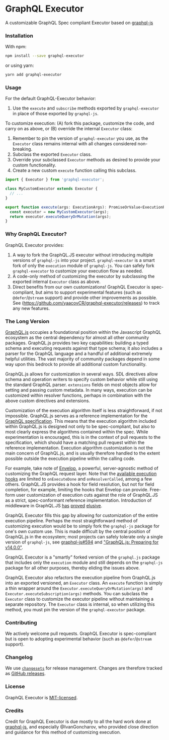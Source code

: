 # GraphQL Executor

A customizable GraphQL Spec compliant Executor based on [graphql-js](https://github.com/graphql/graphql-js/)

### Installation

With npm:

```sh
npm install --save graphql-executor
```

or using yarn:

```sh
yarn add graphql-executor
```

### Usage

For the default GraphQL-Executor behavior:

1. Use the `execute` and `subscribe` methods exported by `graphql-executor` in place of those exported by `graphql-js`.

To customize execution:
(A) fork this package, customize the code, and carry on as above, or
(B) override the internal `Executor` class:

1. Remember to pin the version of `graphql-executor` you use, as the `Executor` class remains internal with all changes considered non-breaking.
2. Subclass the exported `Executor` class.
3. Override your subclassed `Executor` methods as desired to provide your custom functionality.
4. Create a new custom `execute` function calling this subclass.

```ts
import { Executor } from 'graphql-executor';

class MyCustomExecutor extends Executor {
  // ...
}

export function execute(args: ExecutionArgs): PromiseOrValue<ExecutionResult> {
  const executor = new MyCustomExecutor(args);
  return executor.executeQueryOrMutation(args);
}
```

### Why GraphQL Executor?

GraphQL Executor provides:

1. A way to fork the GraphQL.JS executor without introducing multiple versions of
   `graphql-js` into your project. `graphql-executor` is a smart fork of only the `execution` module of `graphql-js`. You can safely fork `graphql-executor` to customize your execution flow as needed.
2. A code-only method of customizing the executor by subclassing the exported internal `Executor` class as above.
3. Direct benefits from our own customizations! GraphQL Executor is spec-compliant, but aims to support experimental features (such as `@defer`/`@stream` support) and provide other improvements as possible. See (https://github.com/yaacovCR/graphql-executor/releases) to track any new features.

### The Long Version

[GraphQL.js](https://github.com/graphql/graphql-js) occupies a foundational position
within the Javascript GraphQL ecosystem as the central dependency for almost all other
community packages. GraphQL.js provides two key capabilities: building a typed schema
and executing requests against that type schema; it also includes a parser for the
GraphQL language and a handful of additional extremely helpful utilities. The vast
majority of community packages depend in some way upon this bedrock to provide all
additional custom functionality.

GraphQL.js allows for customization in several ways. SDL directives allow schema
and operation writers to specify custom behavior while still using the standard GraphQL
parser. `extensions` fields on most objects allow for setting and passing custom
metadata. In many ways, execution can be customized within resolver functions, perhaps
in combination with the above custom directives and extensions.

Customization of the execution algorithm itself is less straightforward, if not
impossible. GraphQL.js serves as a reference implementation for the
[GraphQL specification](https://spec.graphql.org/). This means that the execution
algorithm included within GraphQL.js is designed not only to be spec-compliant, but
also to most clearly express the algorithms contained within the spec. While
experimentation is encouraged, this is in the context of pull requests to the
specification, which should have a matching pull request within the reference
implementation. Execution algorithm customization is not the main concern of
GraphQL.js, and is usually therefore handled to the extent possible outside the
execution pipeline within the calling code.

For example, take note of [Envelop](https://www.envelop.dev/), a powerful,
server-agnostic method of customizing the GraphQL request layer. Note that the
[available execution hooks](https://www.envelop.dev/docs/plugins/lifecycle#onexecuteapi)
are limited to `onExecuteDone` and `onResolverCalled`, among a few others.
GraphQL.JS provides a hook for field resolution, but not for field completion,
for example, limiting the hooks that Envelop can provide. Free-form user customization
of execution cuts against the role of GraphQL.JS as a strict, spec-conformant reference
implementation. Introduction of middleware in GraphQL.JS [has](https://github.com/graphql/graphql-js/issues/109)
[proved](https://github.com/graphql/graphql-js/issues/1516)
[elusive](https://github.com/graphql/graphql-js/issues/3163).

GraphQL Executor fills this gap by allowing for customization of the entire execution
pipeline. Perhaps the most straightforward method of customizing execution would be to
simply fork the `graphql-js` package for one's own custom use. This is made difficult by
the central position of GraphQL.js in the ecosystem; most projects can safely tolerate
only a single version of `graphql-js`, see
[graphql-js#594](https://github.com/graphql/graphql-js/issues/594) and
["GraphQL.js: Preparing for v14.0.0"](https://medium.com/@leeb/graphql-js-preparing-for-v14-0-0-839f823c144e).

GraphQL Executor is a "smartly" forked version of the `graphql.js` package that includes
only the `execution` module and still depends on the `graphql-js` package for all other
purposes, thereby eliding the issues above.

GraphQL Executor also refactors the execution pipeline from GraphQL.js into an exported
versioned, an `Executor` class. An `execute` function is simply a thin wrapper around
the `Executor.executeQueryOrMutation(args)` and `Executor.executeSubscription(args)`
methods. You can subclass the `Executor` class to customize the executor pipeline without
maintaining a separate repository. The `Executor` class is internal, so when utilizing this
method, you must pin the version of the `graphql-executor` package.

### Contributing

We actively welcome pull requests. GraphQL Executor is spec-compliant but is open to adopting
experimental behavior (such as `@defer`/`@stream` support).

### Changelog

We use [`changesets`](https://github.com/atlassian/changesets) for release management.
Changes are therefore tracked as [GitHub releases](https://github.com/yaacovCR/graphql-executor/releases).

### License

GraphQL Executor is [MIT-licensed](./LICENSE).

### Credits

Credit for GraphQL Executor is due mostly to all the hard work done at
[graphql-js](https://github.com/graphql/graphql-js), and especially @IvanGoncharov, who
provided close direction and guidance for this method of customizing execution.
